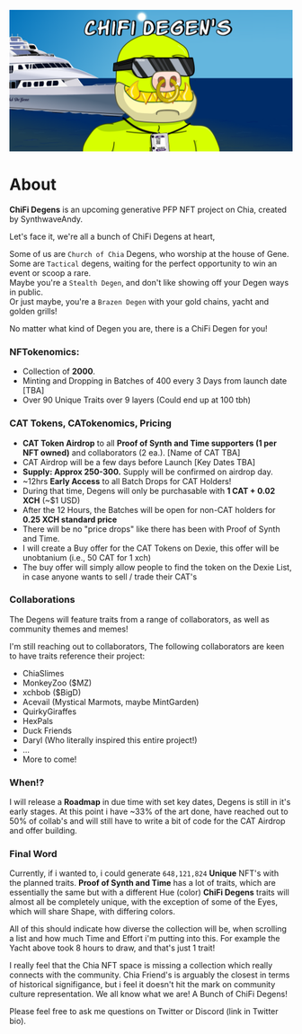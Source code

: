 ![ChiFi Degens](./images/banner.png)

# About
**ChiFi Degens** is an upcoming generative PFP NFT project on Chia, created by SynthwaveAndy.

Let's face it, we're all a bunch of ChiFi Degens at heart,

Some of us are `Church of Chia` Degens, who worship at the house of Gene.<br/>
Some are `Tactical` degens, waiting for the perfect opportunity to win an event or scoop a rare.<br/>
Maybe you're a `Stealth Degen`, and don't like showing off your Degen ways in public.<br/>
Or just maybe, you're a `Brazen Degen` with your gold chains, yacht and golden grills!<br/>


No matter what kind of Degen you are, there is a ChiFi Degen for you!

### NFTokenomics:
 - Collection of **2000**.
 - Minting and Dropping in Batches of 400 every 3 Days from launch date [TBA]
 - Over 90 Unique Traits over 9 layers (Could end up at 100 tbh)

### CAT Tokens, CATokenomics, Pricing
 - **CAT Token Airdrop** to all **Proof of Synth and Time supporters (1 per NFT owned)** and collaborators (2 ea.). [Name of CAT TBA]
 - CAT Airdrop will be a few days before Launch [Key Dates TBA]
 - **Supply: Approx 250-300.** Supply will be confirmed on airdrop day.
 - ~12hrs **Early Access** to all Batch Drops for CAT Holders!
 - During that time, Degens will only be purchasable with **1 CAT + 0.02 XCH** (~$1 USD)
 - After the 12 Hours, the Batches will be open for non-CAT holders for **0.25 XCH standard price**
 - There will be no "price drops" like there has been with Proof of Synth and Time.
 - I will create a Buy offer for the CAT Tokens on Dexie, this offer will be unobtanium (i.e., 50 CAT for 1 xch)
 - The buy offer will simply allow people to find the token on the Dexie List, in case anyone wants to sell / trade their CAT's

### Collaborations
The Degens will feature traits from a range of collaborators, as well as community themes and memes!

I'm still reaching out to collaborators, 
The following collaborators are keen to have traits reference their project:
- ChiaSlimes
- MonkeyZoo ($MZ)
- xchbob ($BigD)
- Acevail (Mystical Marmots, maybe MintGarden)
- QuirkyGiraffes
- HexPals
- Duck Friends
- Daryl (Who literally inspired this entire project!)
- ...
- More to come!

### When!?
I will release a **Roadmap** in due time with set key dates, Degens is still in it's early stages.
At this point i have ~33% of the art done, have reached out to 50% of collab's and will still have to write a bit of code for the CAT Airdrop and offer building.

### Final Word
Currently, if i wanted to, i could generate `648,121,824` **Unique** NFT's with the planned traits.
**Proof of Synth and Time** has a lot of traits, which are essentially the same but with a different Hue (color)
**ChiFi Degens** traits will almost all be completely unique, with the exception of some of the Eyes, which will share Shape, with differing colors.

All of this should indicate how diverse the collection will be, when scrolling a list and how much Time and Effort i'm putting into this.
For example the Yacht above took 8 hours to draw, and that's just 1 trait!

I really feel that the Chia NFT space is missing a collection which really connects with the community. 
Chia Friend's is arguably the closest in terms of historical signifigance, but i feel it doesn't hit the mark on community culture representation. We all know what we are! A Bunch of ChiFi Degens!

Please feel free to ask me questions on Twitter or Discord (link in Twitter bio).